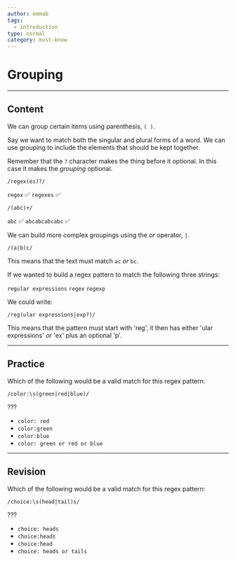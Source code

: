 ```yaml
---
author: emmab
tags:
  - introduction
type: normal
category: must-know
---
```


# Grouping


---

## Content

We can group certain items using parenthesis, `( )`. 

Say we want to match both the singular and plural forms of a word. We can use grouping to include the elements that should be kept together. 

Remember that the `?` character makes the thing before it optional. In this case it makes the *grouping* optional.

```plain-text
/regex(es)?/
```

`regex` ✅
`regexes` ✅

```plain-text
/(abc)+/
```

`abc` ✅
`abcabcabcabc` ✅

We can build more complex groupings using the *or* operator, `|`.

```plain-text
/(a|b)c/
```

This means that the text must match `ac` *or* `bc`.

If we wanted to build a regex pattern to match the following three strings:

`regular expressions`
`regex`
`regexp`

We could write:

```plain-text
/reg(ular expressions|exp?)/
```

This means that the pattern must start with 'reg', it then has either 'ular expressions' *or* 'ex' plus an optional 'p'.


---

## Practice

Which of the following would be a valid match for this regex pattern:

```plain-text
/color:\s(green|red|blue)/
```

???

- `color: red`
- `color:green`
- `color:blue`
- `color: green or red or blue`


---

## Revision

Which of the following would be a valid match for this regex pattern:

```plain-text
/choice:\s(head|tail)s/
```

???

- `choice: heads`
- `choice:heads`
- `choice:head`
- `choice: heads or tails`
 

